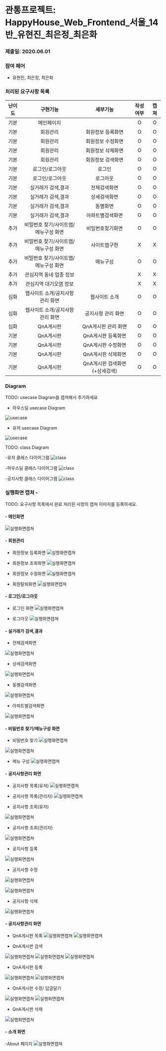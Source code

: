  
# 관통프로젝트: HappyHouse_Web_Frontend_서울_14반_유현진_최은정_최은화 

### 제출일: 2020.06.01

### 참여 페어
- 유현진, 최은정, 최은화

### 처리된 요구사항 목록
  
|난이도|구현기능|세부기능|작성여부|캡쳐|
|:---:|:---:|:---:|:---:|:---:|
|기본|메인페이지||O|O|
|기본|회원관리|회원정보 등록화면|O|O|
|기본|회원관리|회원정보 수정화면|O|O|
|기본|회원관리|회원정보 삭제화면|O|O|
|기본|회원관리|회원정보 검색화면|O|O|
|기본|로그인/로그아웃|로그인|O|O|
|기본|로그인/로그아웃|로그아웃|O|O|
|기본|실거래가 검색,결과|전체검색화면|O|O|
|기본|실거래가 검색,결과|상세검색화면|O|O|
|기본|실거래가 검색,결과|동별화면|O|O|
|기본|실거래가 검색,결과|아파트별검색화면|O|O|
|추가|비밀번호 찾기/사이트맵/메뉴구성 화면|비밀번호찾기화면|O|O|
|추가|비밀번호 찾기/사이트맵/메뉴구성 화면|사이트맵구현|X|X|
|추가|비밀번호 찾기/사이트맵/메뉴구성 화면|메뉴구성|O|O|
|추가|관심지역 동네 업종 정보||X|X|
|추가|관심지역 대기오염 정보||X|X|
|심화|웹사이트 소개/공지사항 관리 화면|웹사이트 소개|O|O|
|심화|웹사이트 소개/공지사항 관리 화면|공지사항 관리 화면|O|O|
|심화|QnA게시판|QnA게시판 관리 화면|O|O|
|기본|QnA게시판|QnA게시판 등록화면|O|O|
|기본|QnA게시판|QnA게시판 수정화면|O|O|
|기본|QnA게시판|QnA게시판 삭제화면|O|O|
|기본|QnA게시판|QnA게시판 검색화면(+상세검색)|O|O|


### Diagram

TODO: usecase Diagram를 캡쳐해서 추가하세요

- 하우스딜 usecase Diagram

![usecase](./화면캡쳐/실거래가usecase.png)

- 유저 usecase Diagram

![usecase](./화면캡쳐/유저usecase.png)

TODO: class Diagram

-유저 클래스 다이어그램
![class](./화면캡쳐/유저클래스다이어그램.gif)

-하우스딜 클래스 다이어그램
![class](./화면캡쳐/하우스딜클래스다이어그램.gif)

-공지사항 클래스 다이어그램
![class](./화면캡쳐/공지사항클래스다이어그램.gif)

### 실행화면 캡쳐 - 
TODO: 요구사항 목록에서 완료 처리된 사항의 캡쳐 이미지를 등록하세요.

#### - 메인화면
![실행화면캡쳐](./화면캡쳐/메인화면2.PNG)


#### - 회원관리
- 회원정보 등록화면
![실행화면캡쳐](./화면캡쳐/회원가입2.PNG)

- 회원정보 조회화면
![실행화면캡쳐](./화면캡쳐/회원조회2.PNG)

- 회원정보 수정화면
![실행화면캡쳐](./화면캡쳐/회원수정2.PNG)

- 회원탈퇴화면
![실행화면캡쳐](./화면캡쳐/회원탈퇴.png)


#### - 로그인/로그아웃
- 로그인 화면
![실행화면캡쳐](./화면캡쳐/로그인화면2.PNG)

- 로그아웃
![실행화면캡쳐](./화면캡쳐/로그아웃2.png)

#### - 실거래가 검색,결과
- 전체검색화면

![실행화면캡쳐](./화면캡쳐/전체검색화면2.JPG)

- 상세검색화면

![실행화면캡쳐](./화면캡쳐/상세검색2.PNG)

- 동별검색화면

![실행화면캡쳐](./화면캡쳐/동별검색화면2.JPG)

- 아파트별검색화면

![실행화면캡쳐](./화면캡쳐/아파트별검색화면2.JPG)

#### - 비밀번호 찾기/메뉴구성 화면
- 비밀번호 찾기
![실행화면캡쳐](./화면캡쳐/비밀번호찾기화면2.PNG)

![실행화면캡쳐](./화면캡쳐/비밀번호찾기2.PNG)

- 메뉴 구성
![실행화면캡쳐](./화면캡쳐/메뉴2.PNG)

#### - 공지사항관리 화면
- 공지사항 목록(유저)
![실행화면캡쳐](./화면캡쳐/공지사항목록유저2.PNG)

- 공지사항 목록(관리자)
![실행화면캡쳐](./화면캡쳐/공지사항목록관리자2.PNG)

- 공지사항 조회(유저)

![실행화면캡쳐](./화면캡쳐/공지사항조회유저2.PNG)

- 공지사항 조회(관리자)

![실행화면캡쳐](./화면캡쳐/공지사항조회관리자2.PNG)

- 공지사항 등록

![실행화면캡쳐](./화면캡쳐/공지사항등록2.PNG)

- 공지사항 수정

![실행화면캡쳐](./화면캡쳐/공지사항수정22.PNG)

![실행화면캡쳐](./화면캡쳐/공지사항수정222.PNG)

- 공지사항 삭제

![실행화면캡쳐](./화면캡쳐/공지사항삭제2.PNG)

#### - 공지사항관리 화면

- QnA게시판 목록
![실행화면캡쳐](./화면캡쳐/qna목록.JPG)
![실행화면캡쳐](./화면캡쳐/qna목록2.JPG)


- QnA게시판 검색

![실행화면캡쳐](./화면캡쳐/qna상세검색.JPG)
![실행화면캡쳐](./화면캡쳐/qna상세검색2.JPG)
![실행화면캡쳐](./화면캡쳐/qna상세보기.JPG)



- QnA게시판 등록

![실행화면캡쳐](./화면캡쳐/qna등록.JPG)
![실행화면캡쳐](./화면캡쳐/qna등록결과.JPG)

- QnA게시판 수정/ 답글달기

![실행화면캡쳐](./화면캡쳐/qna답글달기.JPG)
![실행화면캡쳐](./화면캡쳐/qna답글달기결과.JPG)


- QnA게시판 삭제

![실행화면캡쳐](./화면캡쳐/qna삭제.JPG)




#### - 소개 화면
-About 페이지
![실행화면캡쳐](./화면캡쳐/어바웃.PNG)
